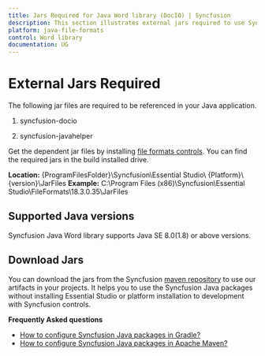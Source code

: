 ```yaml
---
title: Jars Required for Java Word library (DocIO) | Syncfusion
description: This section illustrates external jars required to use Syncfusion Java Word library (DocIO) in Java application
platform: java-file-formats
control: Word library
documentation: UG
---
```


# External Jars Required

The following jar files are required to be referenced in your Java application.

1. syncfusion-docio

2. syncfusion-javahelper

Get the dependent jar files by installing [file formats controls](https://www.syncfusion.com/sales/products/fileformats?utm_source=ug&utm_medium=listing&utm_campaign=java-word-library#). You can find the required jars in the build installed drive.

**Location:** {ProgramFilesFolder}\Syncfusion\Essential Studio\ {Platform}\ {version}\JarFiles
**Example:** C:\Program Files (x86)\Syncfusion\Essential Studio\FileFormats\18.3.0.35\JarFiles 


## Supported Java versions

Syncfusion Java Word library supports Java SE 8.0(1.8) or above versions.

## Download Jars

You can download the jars from the Syncfusion [maven repository](https://jars.syncfusion.com/) to use our artifacts in your projects. It helps you to use the Syncfusion Java packages without installing Essential Studio or platform installation to development with Syncfusion controls.

**Frequently Asked questions**

* [How to configure Syncfusion Java packages in Gradle?](https://help.syncfusion.com/document-processing/word/word-library/java/installation/configure-to-download-syncfusion-java-packages-from-gradle)
* [How to configure Syncfusion Java packages in Apache Maven?](https://help.syncfusion.com/document-processing/word/word-library/java/installation/configure-to-download-syncfusion-java-packages-from-apache-maven)

